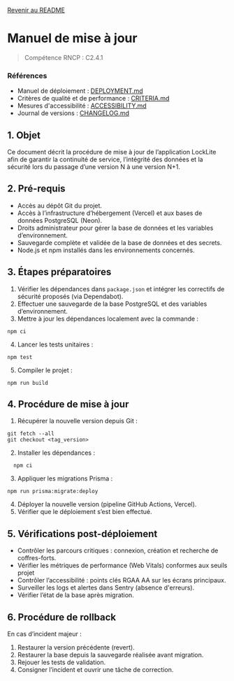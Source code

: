 [Revenir au README](README.md)

# Manuel de mise à jour

> Compétence RNCP : C2.4.1

### Références

- Manuel de déploiement : [DEPLOYMENT.md](DEPLOYMENT.md)
- Critères de qualité et de performance : [CRITERIA.md](CRITERIA.md)
- Mesures d'accessibilité : [ACCESSIBILITY.md](ACCESSIBILITY.md)
- Journal de versions : [CHANGELOG.md](CHANGELOG.md)

## 1. Objet

Ce document décrit la procédure de mise à jour de l’application LockLite afin de garantir la continuité de service,
l’intégrité des données et la sécurité lors du passage d’une version N à une version N+1.

## 2. Pré-requis

- Accès au dépôt Git du projet.
- Accès à l’infrastructure d’hébergement (Vercel) et aux bases de données PostgreSQL (Neon).
- Droits administrateur pour gérer la base de données et les variables d’environnement.
- Sauvegarde complète et validée de la base de données et des secrets.
- Node.js et npm installés dans les environnements concernés.

## 3. Étapes préparatoires

1. Vérifier les dépendances dans `package.json` et intégrer les correctifs de sécurité proposés (via Dependabot).
2. Effectuer une sauvegarde de la base PostgreSQL et des variables d’environnement.
3. Mettre à jour les dépendances localement avec la commande :

  ```shell
  npm ci
  ```

4. Lancer les tests unitaires :

  ```shell
  npm test
  ```

5. Compiler le projet :

  ```shell
  npm run build
  ```

## 4. Procédure de mise à jour

1. Récupérer la nouvelle version depuis Git :

  ```shell
  git fetch --all
  git checkout <tag_version>
  ```

2. Installer les dépendances :

```shell
  npm ci
  ```

3. Appliquer les migrations Prisma :

  ```shell
  npm run prisma:migrate:deploy
  ```

4. Déployer la nouvelle version (pipeline GitHub Actions, Vercel).
5. Vérifier que le déploiement s’est bien effectué.

## 5. Vérifications post-déploiement

- Contrôler les parcours critiques : connexion, création et recherche de coffres-forts.
- Vérifier les métriques de performance (Web Vitals) conformes aux seuils projet
- Contrôler l’accessibilité : points clés RGAA AA sur les écrans principaux.
- Surveiller les logs et alertes dans Sentry (absence d'erreurs).
- Vérifier l’état de la base après migration.

## 6. Procédure de rollback

En cas d’incident majeur :

1. Restaurer la version précédente (revert).
2. Restaurer la base depuis la sauvegarde réalisée avant migration.
3. Rejouer les tests de validation.
4. Consigner l’incident et ouvrir une tâche de correction.
